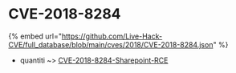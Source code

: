 # CVE-2018-8284
{% embed url="https://github.com/Live-Hack-CVE/full_database/blob/main/cves/2018/CVE-2018-8284.json" %}

* quantiti ~> [CVE-2018-8284-Sharepoint-RCE](https://www.alice-snow.ru/2018/database/cve-2018-8284/cve-2018-8284-sharepoint-rce-quantiti)